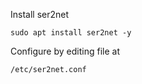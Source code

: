 Install ser2net
```
sudo apt install ser2net -y
```

Configure by editing file at
```
/etc/ser2net.conf
```
